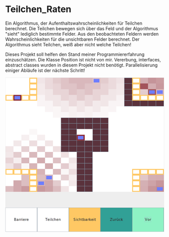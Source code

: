 # Teilchen_Raten
Ein Algorithmus, der Aufenthaltswahrscheinlichkeiten für Teilchen berechnet. Die Teilchen bewegen sich über das Feld und der Algorithmus "sieht" lediglich bestimmte Felder. Aus den beobachteten Feldern werden Wahrscheinlichkeiten für die unsichtbaren Felder berechnet. Der Algorithmus sieht Teilchen, weiß aber nicht welche Teilchen!

Dieses Projekt soll helfen den Stand meiner Programmiererfahrung einzuschätzen.
Die Klasse Position ist nicht von mir.
Vererbung, interfaces, abstract classes wurden in diesem Projekt nicht benötigt.
Parallelisierung einiger Abläufe ist der nächste Schritt!

![alt text](https://github.com/KindlerDaniel/Teilchen_Raten/blob/main/GUI_screenshot.png)


